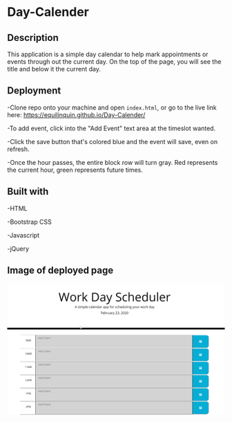 # Day-Calender

## Description

This application is a simple day calendar to help mark appointments or events through out the current day.  On the top of the page, you will see the title and below it the current day.

## Deployment
-Clone repo onto your machine and open `index.html`, or go to the live link here: https://equilinquin.github.io/Day-Calender/

-To add event, click into the "Add Event" text area at the timeslot wanted.

-Click the save button that's colored blue and the event will save, even on refresh.

-Once the hour passes, the entire block row will turn gray.  Red represents the current hour, green represents future times.

## Built with

-HTML

-Bootstrap CSS

-Javascript

-jQuery

## Image of deployed page

![Sample Image](./images/Day-Calendar.png)
